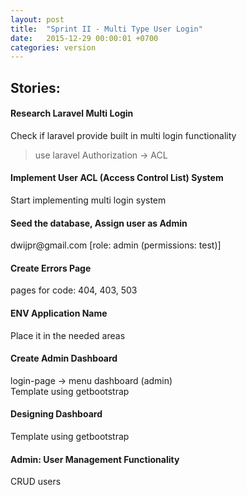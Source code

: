 ```yaml
---
layout: post
title:  "Sprint II - Multi Type User Login"
date:   2015-12-29 00:00:01 +0700
categories: version
---
```


## Stories:

<div class="panel panel-success">
    <div class="panel-heading">
        <h4 class="panel-title">
            Research Laravel Multi Login
        </h4>
    </div>
    <div class="panel-body">
        Check if laravel provide built in
        multi login functionality
        <blockquote>
            use laravel Authorization -> ACL
        </blockquote>
    </div>
</div>

<div class="panel panel-success">
    <div class="panel-heading">
        <h4 class="panel-title">
            Implement User ACL (Access Control List) System
        </h4>
    </div>
    <div class="panel-body">
        Start implementing multi login system
    </div>
</div>

<div class="panel panel-success">
    <div class="panel-heading">
        <h4 class="panel-title">
            Seed the database, Assign user as Admin
        </h4>
    </div>
    <div class="panel-body">
        dwijpr@gmail.com [role: admin (permissions: test)]
    </div>
</div>

<div class="panel panel-success">
    <div class="panel-heading">
        <h4 class="panel-title">
            Create Errors Page
        </h4>
    </div>
    <div class="panel-body">
        pages for code: 404, 403, 503
    </div>
</div>

<div class="panel panel-success">
    <div class="panel-heading">
        <h4 class="panel-title">
            ENV Application Name
        </h4>
    </div>
    <div class="panel-body">
        Place it in the needed areas
    </div>
</div>

<div class="panel panel-primary">
    <div class="panel-heading">
        <h4 class="panel-title">
            Create Admin Dashboard
        </h4>
    </div>
    <div class="panel-body">
        login-page -> menu dashboard (admin)
        <br>
        Template using getbootstrap
        <div class="panel panel-primary">
            <div class="panel-heading">
                <h4 class="panel-title">
                    Designing Dashboard
                </h4>
            </div>
            <div class="panel-body">
                Template using getbootstrap
            </div>
        </div>
    </div>
</div>

<div class="panel panel-default">
    <div class="panel-heading">
        <h4 class="panel-title">
            Admin: User Management Functionality
        </h4>
    </div>
    <div class="panel-body">
        CRUD users
    </div>
</div>
